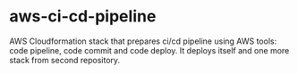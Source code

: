 # aws-ci-cd-pipeline
AWS Cloudformation stack that prepares ci/cd pipeline using AWS tools: code pipeline, code commit and code deploy. It deploys itself and one more stack from second repository.
